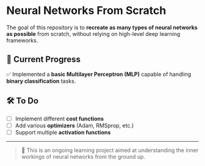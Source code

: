 # Neural Networks From Scratch

The goal of this repository is to **recreate as many types of neural networks as possible** from scratch, without relying on high-level deep learning frameworks.

## 📌 Current Progress
✅ Implemented a **basic Multilayer Perceptron (MLP)** capable of handling **binary classification** tasks.

## 🛠️ To Do
- [ ] Implement different **cost functions**  
- [ ] Add various **optimizers** (Adam, RMSprop, etc.)  
- [ ] Support multiple **activation functions**

---

> 🚀 This is an ongoing learning project aimed at understanding the inner workings of neural networks from the ground up.
